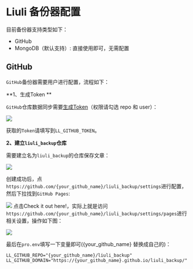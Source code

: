 # Liuli 备份器配置

目前备份器支持类型如下：
- GitHub
- MongoDB（默认支持）: 直接使用即可，无需配置

## GitHub

`GitHub`备份器需要用户进行配置，流程如下：

**1、生成Token **

`GitHub`仓库数据同步需要[生成Token](https://github.com/settings/tokens/new)（权限请勾选 repo 和 user）：

![](https://gitee.com/howie6879/oss/raw/master/uPic/UiI0cB.png)

获取的`Token`请填写到`LL_GITHUB_TOKEN`。

**2、建立`liuli_backup`仓库**

需要建立名为`liuli_backup`的仓库保存文章：

![](https://gitee.com/howie6879/oss/raw/master/uPic/GJKYIv.png)

创建成功后，点`https://github.com/{your_github_name}/liuli_backup/settings`进行配置，然后下拉找到`GitHub Pages`:

![](https://gitee.com/howie6879/oss/raw/master/uPic/e9Ed75.png)
点击Check it out here!，实际上就是访问`https://github.com/{your_github_name}/liuli_backup/settings/pages`进行相关设置，操作如下图：

![](https://gitee.com/howie6879/oss/raw/master/uPic/7fPX7z.png)

最后在`pro.env`填写一下变量即可({your_github_name} 替换成自己的)：

```env
LL_GITHUB_REPO="{your_github_name}/liuli_backup"
LL_GITHUB_DOMAIN="https://{your_github_name}.github.io/liuli_backup/"
```